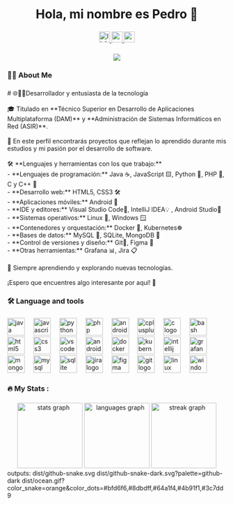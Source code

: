 <h1 align="center">Hola, mi nombre es Pedro 👋</h1>

###

<div align="center">
  <a href="https://www.linkedin.com/in/pedro-garcia-vicente/" target="_blank">
    <img src="https://img.shields.io/static/v1?message=Pedro%20Garc%C3%ADa&logo=linkedin&label=LinkedIn&color=black&logoColor=white&labelColor=0077B5&style=for-the-badge" height="25" alt="linkedin logo"  />
  </a>
  <a href="https://www.youtube.com/@petergv" target="_blank">
    <img src="https://img.shields.io/static/v1?message=petergv&logo=youtube&label=Youtube&color=black&logoColor=white&labelColor=FF0000&style=for-the-badge" height="25" alt="youtube logo"  />
  </a>
  <img src="https://img.shields.io/static/v1?message=pgarciavicente873@gmail.com&logo=gmail&label=Gmail&color=black&logoColor=white&labelColor=D14836&style=for-the-badge" height="25" alt="gmail logo"  />
</div>

###

<div align="center">
  <img src="https://visitor-badge.laobi.icu/badge?page_id=peter1323.peter1323&left_color=black&right_color=purple"  />
</div>

###

<h3 align="left">👨‍💻 About Me</h3>

###

<p align="left"># 🌐🧑‍💻Desarrollador y entusiasta de la tecnología  <br><br>🎓 Titulado en **Técnico Superior en Desarrollo de Aplicaciones Multiplataforma (DAM)** y **Administración de Sistemas Informáticos en Red (ASIR)**.  <br><br>🚀 En este perfil encontrarás proyectos que reflejan lo aprendido durante mis estudios y mi pasión por el desarrollo de software.  <br><br>🛠️ **Lenguajes y herramientas con los que trabajo:**  <br>- **Lenguajes de programación:** Java ☕, JavaScript 🟨, Python 🐍, PHP 🐘, C y C++ 🔵  <br>- **Desarrollo web:** HTML5, CSS3 🛠️  <br>- **Aplicaciones móviles:** Android 🤖  <br>- **IDE y editores:** Visual Studio Code🔷, IntelliJ IDEA💡 , Android Studio🤖<br>- **Sistemas operativos:** Linux 🐧, Windows 🪟 <br>- **Contenedores y orquestación:** Docker 🐳, Kubernetes☸️ <br>- **Bases de datos:** MySQL 🐬, SQLite, MongoDB 🍃  <br>- **Control de versiones y diseño:** Git🌱, Figma 🎨  <br>- **Otras herramientas:** Grafana 📊, Jira 📋  <br><br>💼 Siempre aprendiendo y explorando nuevas tecnologías.  <br><br>¡Espero que encuentres algo interesante por aquí! 🚀</p>

###

<h3 align="left">🛠 Language and tools</h3>

###

<div align="left">
  <img src="https://cdn.jsdelivr.net/gh/devicons/devicon/icons/java/java-original.svg" height="40" alt="java logo"  />
  <img width="12" />
  <img src="https://cdn.jsdelivr.net/gh/devicons/devicon/icons/javascript/javascript-original.svg" height="40" alt="javascript logo"  />
  <img width="12" />
  <img src="https://cdn.jsdelivr.net/gh/devicons/devicon/icons/python/python-original.svg" height="40" alt="python logo"  />
  <img width="12" />
  <img src="https://cdn.jsdelivr.net/gh/devicons/devicon/icons/php/php-original.svg" height="40" alt="php logo"  />
  <img width="12" />
  <img src="https://cdn.jsdelivr.net/gh/devicons/devicon/icons/android/android-original.svg" height="40" alt="android logo"  />
  <img width="12" />
  <img src="https://cdn.jsdelivr.net/gh/devicons/devicon/icons/cplusplus/cplusplus-original.svg" height="40" alt="cplusplus logo"  />
  <img width="12" />
  <img src="https://cdn.jsdelivr.net/gh/devicons/devicon/icons/c/c-original.svg" height="40" alt="c logo"  />
  <img width="12" />
  <img src="https://cdn.jsdelivr.net/gh/devicons/devicon/icons/bash/bash-original.svg" height="40" alt="bash logo"  />
  <img width="12" />
  <img src="https://cdn.jsdelivr.net/gh/devicons/devicon/icons/html5/html5-original.svg" height="40" alt="html5 logo"  />
  <img width="12" />
  <img src="https://cdn.jsdelivr.net/gh/devicons/devicon/icons/css3/css3-original.svg" height="40" alt="css3 logo"  />
  <img width="12" />
  <img src="https://cdn.jsdelivr.net/gh/devicons/devicon/icons/vscode/vscode-original.svg" height="40" alt="vscode logo"  />
  <img width="12" />
  <img src="https://cdn.jsdelivr.net/gh/devicons/devicon/icons/androidstudio/androidstudio-original.svg" height="40" alt="androidstudio logo"  />
  <img width="12" />
  <img src="https://cdn.jsdelivr.net/gh/devicons/devicon/icons/docker/docker-plain-wordmark.svg" height="40" alt="docker logo"  />
  <img width="12" />
  <img src="https://cdn.jsdelivr.net/gh/devicons/devicon/icons/kubernetes/kubernetes-plain.svg" height="40" alt="kubernetes logo"  />
  <img width="12" />
  <img src="https://cdn.jsdelivr.net/gh/devicons/devicon/icons/intellij/intellij-original.svg" height="40" alt="intellij logo"  />
  <img width="12" />
  <img src="https://cdn.jsdelivr.net/gh/devicons/devicon/icons/grafana/grafana-original.svg" height="40" alt="grafana logo"  />
  <img width="12" />
  <img src="https://cdn.jsdelivr.net/gh/devicons/devicon/icons/mongodb/mongodb-original.svg" height="40" alt="mongodb logo"  />
  <img width="12" />
  <img src="https://cdn.jsdelivr.net/gh/devicons/devicon/icons/mysql/mysql-original.svg" height="40" alt="mysql logo"  />
  <img width="12" />
  <img src="https://cdn.jsdelivr.net/gh/devicons/devicon/icons/sqlite/sqlite-original.svg" height="40" alt="sqlite logo"  />
  <img width="12" />
  <img src="https://cdn.jsdelivr.net/gh/devicons/devicon/icons/jira/jira-original.svg" height="40" alt="jira logo"  />
  <img width="12" />
  <img src="https://cdn.jsdelivr.net/gh/devicons/devicon/icons/figma/figma-original.svg" height="40" alt="figma logo"  />
  <img width="12" />
  <img src="https://cdn.jsdelivr.net/gh/devicons/devicon/icons/git/git-original.svg" height="40" alt="git logo"  />
  <img width="12" />
  <img src="https://cdn.jsdelivr.net/gh/devicons/devicon/icons/linux/linux-original.svg" height="40" alt="linux logo"  />
  <img width="12" />
  <img src="https://cdn.jsdelivr.net/gh/devicons/devicon/icons/windows8/windows8-original.svg" height="40" alt="windows8 logo"  />
</div>

###

<h3 align="left">🔥   My Stats :</h3>

###

<div align="center">
  <img src="https://github-readme-stats.vercel.app/api?username=peter1323&hide_title=false&hide_rank=false&show_icons=true&include_all_commits=true&count_private=true&disable_animations=false&theme=dracula&locale=en&hide_border=false&order=1" height="150" alt="stats graph"  />
  <img src="https://github-readme-stats.vercel.app/api/top-langs?username=peter1323&locale=en&hide_title=false&layout=compact&card_width=320&langs_count=5&theme=dracula&hide_border=false&order=2" height="150" alt="languages graph"  />
  <img src="https://streak-stats.demolab.com?user=peter1323&locale=en&mode=daily&theme=dracula&hide_border=false&border_radius=5&order=3" height="150" alt="streak graph"  />
</div>
    outputs: 
      dist/github-snake.svg
      dist/github-snake-dark.svg?palette=github-dark
      dist/ocean.gif?color_snake=orange&color_dots=#bfd6f6,#8dbdff,#64a1f4,#4b91f1,#3c7dd9

###



###
